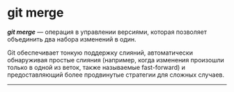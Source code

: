 # **git merge**

***git merge*** — операция в управлении версиями, которая позволяет объединить два набора изменений в один.

Git обеспечивает тонкую поддержку слияний, автоматически обнаруживая простые слияния (например, когда изменения произошли только в одной из веток, также называемые fast-forward) и предоставляющий более продвинутые стратегии для сложных случаев.

___
